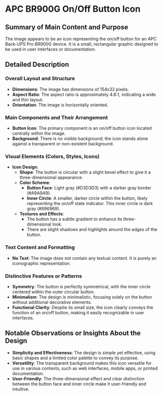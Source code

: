 # APC BR900G On/Off Button Icon

## Summary of Main Content and Purpose
The image appears to be an icon representing the on/off button for an APC Back-UPS Pro BR900G device. It is a small, rectangular graphic designed to be used in user interfaces or documentation.

## Detailed Description

### Overall Layout and Structure
- **Dimensions**: The image has dimensions of 154x32 pixels.
- **Aspect Ratio**: The aspect ratio is approximately 4.8:1, indicating a wide and thin layout.
- **Orientation**: The image is horizontally oriented.

### Main Components and Their Arrangement
- **Button Icon**: The primary component is an on/off button icon located centrally within the image.
- **Background**: There is no visible background; the icon stands alone against a transparent or non-existent background.

### Visual Elements (Colors, Styles, Icons)
- **Icon Design**:
  - **Shape**: The button is circular with a slight bevel effect to give it a three-dimensional appearance.
  - **Color Scheme**:
    - **Button Face**: Light gray (#D3D3D3) with a darker gray border (#A9A9A9).
    - **Inner Circle**: A smaller, darker circle within the button, likely representing the on/off state indicator. This inner circle is dark gray (#696969).
  - **Textures and Effects**:
    - The button has a subtle gradient to enhance its three-dimensional look.
    - There are slight shadows and highlights around the edges of the button.

### Text Content and Formatting
- **No Text**: The image does not contain any textual content. It is purely an iconographic representation.

### Distinctive Features or Patterns
- **Symmetry**: The button is perfectly symmetrical, with the inner circle centered within the outer circular button.
- **Minimalism**: The design is minimalistic, focusing solely on the button without additional decorative elements.
- **Functional Clarity**: Despite its small size, the icon clearly conveys the function of an on/off button, making it easily recognizable in user interfaces.

## Notable Observations or Insights About the Design
- **Simplicity and Effectiveness**: The design is simple yet effective, using basic shapes and a limited color palette to convey its purpose.
- **Versatility**: The transparent background makes this icon versatile for use in various contexts, such as web interfaces, mobile apps, or printed documentation.
- **User-Friendly**: The three-dimensional effect and clear distinction between the button face and inner circle make it user-friendly and intuitive.